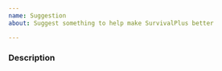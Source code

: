 ```yaml
---
name: Suggestion
about: Suggest something to help make SurvivalPlus better

---
```


### Description
<!--- A clear and concise description of the suggestion --->
<!--- Remember, the more info, the better --->